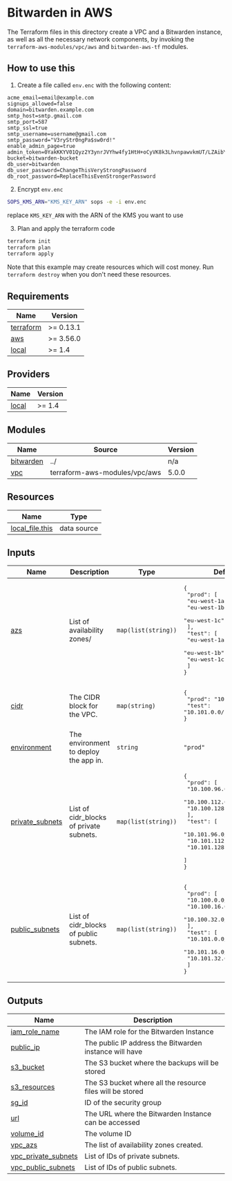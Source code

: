 <!-- vim: set ft=markdown: -->

# Bitwarden in AWS

The Terraform files in this directory create a VPC and a Bitwarden instance, as
well as all the necessary network components, by invoking the
`terraform-aws-modules/vpc/aws` and `bitwarden-aws-tf` modules.

## How to use this

1. Create a file called `env.enc` with the following content:

```
acme_email=email@example.com
signups_allowed=false
domain=bitwarden.example.com
smtp_host=smtp.gmail.com
smtp_port=587
smtp_ssl=true
smtp_username=username@gmail.com
smtp_password="V3ryStr0ngPa$sw0rd!"
enable_admin_page=true
admin_token=0YakKKYV01Qyz2Y3ynrJVYhw4fy1HtH+oCyVK8k3LhvnpawvkmUT/LZAibYJp3Eq
bucket=bitwarden-bucket
db_user=bitwarden
db_user_password=ChangeThisVeryStrongPassword
db_root_password=ReplaceThisEvenStrongerPassword
```

2. Encrypt `env.enc`

```bash
SOPS_KMS_ARN="KMS_KEY_ARN" sops -e -i env.enc
```

replace `KMS_KEY_ARN` with the ARN of the KMS you want to use

3. Plan and apply the terraform code

```bash
terraform init
terraform plan
terraform apply
```

Note that this example may create resources which will cost money. Run
`terraform destroy` when you don't need these resources.

<!-- BEGINNING OF PRE-COMMIT-TERRAFORM DOCS HOOK -->
## Requirements

| Name | Version |
|------|---------|
| <a name="requirement_terraform"></a> [terraform](#requirement\_terraform) | >= 0.13.1 |
| <a name="requirement_aws"></a> [aws](#requirement\_aws) | >= 3.56.0 |
| <a name="requirement_local"></a> [local](#requirement\_local) | >= 1.4 |

## Providers

| Name | Version |
|------|---------|
| <a name="provider_local"></a> [local](#provider\_local) | >= 1.4 |

## Modules

| Name | Source | Version |
|------|--------|---------|
| <a name="module_bitwarden"></a> [bitwarden](#module\_bitwarden) | ../ | n/a |
| <a name="module_vpc"></a> [vpc](#module\_vpc) | terraform-aws-modules/vpc/aws | 5.0.0 |

## Resources

| Name | Type |
|------|------|
| [local_file.this](https://registry.terraform.io/providers/hashicorp/local/latest/docs/data-sources/file) | data source |

## Inputs

| Name | Description | Type | Default | Required |
|------|-------------|------|---------|:--------:|
| <a name="input_azs"></a> [azs](#input\_azs) | List of availability zones/ | `map(list(string))` | <pre>{<br>  "prod": [<br>    "eu-west-1a",<br>    "eu-west-1b",<br>    "eu-west-1c"<br>  ],<br>  "test": [<br>    "eu-west-1a",<br>    "eu-west-1b",<br>    "eu-west-1c"<br>  ]<br>}</pre> | no |
| <a name="input_cidr"></a> [cidr](#input\_cidr) | The CIDR block for the VPC. | `map(string)` | <pre>{<br>  "prod": "10.100.0.0/16",<br>  "test": "10.101.0.0/16"<br>}</pre> | no |
| <a name="input_environment"></a> [environment](#input\_environment) | The environment to deploy the app in. | `string` | `"prod"` | no |
| <a name="input_private_subnets"></a> [private\_subnets](#input\_private\_subnets) | List of cidr\_blocks of private subnets. | `map(list(string))` | <pre>{<br>  "prod": [<br>    "10.100.96.0/20",<br>    "10.100.112.0/20",<br>    "10.100.128.0/20"<br>  ],<br>  "test": [<br>    "10.101.96.0/20",<br>    "10.101.112.0/20",<br>    "10.101.128.0/20"<br>  ]<br>}</pre> | no |
| <a name="input_public_subnets"></a> [public\_subnets](#input\_public\_subnets) | List of cidr\_blocks of public subnets. | `map(list(string))` | <pre>{<br>  "prod": [<br>    "10.100.0.0/20",<br>    "10.100.16.0/20",<br>    "10.100.32.0/20"<br>  ],<br>  "test": [<br>    "10.101.0.0/20",<br>    "10.101.16.0/20",<br>    "10.101.32.0/20"<br>  ]<br>}</pre> | no |

## Outputs

| Name | Description |
|------|-------------|
| <a name="output_iam_role_name"></a> [iam\_role\_name](#output\_iam\_role\_name) | The IAM role for the Bitwarden Instance |
| <a name="output_public_ip"></a> [public\_ip](#output\_public\_ip) | The public IP address the Bitwarden instance will have |
| <a name="output_s3_bucket"></a> [s3\_bucket](#output\_s3\_bucket) | The S3 bucket where the backups will be stored |
| <a name="output_s3_resources"></a> [s3\_resources](#output\_s3\_resources) | The S3 bucket where all the resource files will be stored |
| <a name="output_sg_id"></a> [sg\_id](#output\_sg\_id) | ID of the security group |
| <a name="output_url"></a> [url](#output\_url) | The URL where the Bitwarden Instance can be accessed |
| <a name="output_volume_id"></a> [volume\_id](#output\_volume\_id) | The volume ID |
| <a name="output_vpc_azs"></a> [vpc\_azs](#output\_vpc\_azs) | The list of availability zones created. |
| <a name="output_vpc_private_subnets"></a> [vpc\_private\_subnets](#output\_vpc\_private\_subnets) | List of IDs of private subnets. |
| <a name="output_vpc_public_subnets"></a> [vpc\_public\_subnets](#output\_vpc\_public\_subnets) | List of IDs of public subnets. |
<!-- END OF PRE-COMMIT-TERRAFORM DOCS HOOK -->
